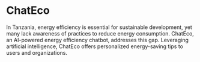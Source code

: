 # ChatEco
In Tanzania, energy efficiency is essential for sustainable development, yet many lack awareness of practices to reduce energy consumption. ChatEco, an AI-powered energy efficiency chatbot, addresses this gap. Leveraging artificial intelligence, ChatEco offers personalized energy-saving tips to users and organizations.
